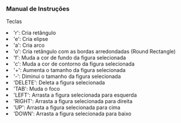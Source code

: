 <h3>Manual de Instruções</h3>
<p>Teclas</p>
<li>'r': Cria retângulo</li>
<li>'e': Cria elipse</li>
<li>'a': Cria arco</li>
<li>'o': Cria retângulo com as bordas arredondadas (Round Rectangle)</li>
<li>'f': Muda a cor de fundo da figura selecionada</li>
<li>'c': Muda a cor de contorno da figura selecionada</li>
<li>'+': Aumenta o tamanho da figura selecionada</li>
<li>'-': Diminui o tamanho da figura selecionada</li>
<li>'DELETE': Deleta a figura selecionada</li>
<li>'TAB': Muda o foco</li>
<li>'LEFT': Arrasta a figura selecionada para esquerda</li>
<li>'RIGHT': Arrasta a figura selecionada para direita</li>
<li>'UP': Arrasta a figura selecionada para cima</li>
<li>'DOWN': Arrasta a figura selecionada para baixo</li>
